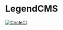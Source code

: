 # LegendCMS

[![CircleCI](https://dl.circleci.com/status-badge/img/gh/riv0tril/LegendCMS/tree/develop.svg?style=svg)](https://dl.circleci.com/status-badge/redirect/gh/riv0tril/LegendCMS/tree/develop)
